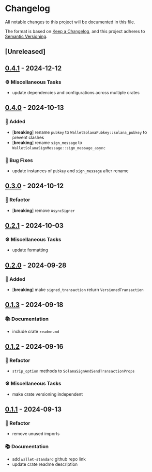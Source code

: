 # Changelog

All notable changes to this project will be documented in this file.

The format is based on [Keep a Changelog](https://keepachangelog.com/en/1.0.0/),
and this project adheres to [Semantic Versioning](https://semver.org/spec/v2.0.0.html).

## [Unreleased]

## [0.4.1](https://github.com/ifiokjr/wasm_solana/compare/wallet_standard@v0.4.0...wallet_standard@v0.4.1) - 2024-12-12

### <!-- 7 -->⚙️ Miscellaneous Tasks

- update dependencies and configurations across multiple crates

## [0.4.0](https://github.com/ifiokjr/wasm_solana/compare/wallet_standard@v0.3.0...wallet_standard@v0.4.0) - 2024-10-13

### <!-- 0 -->🎉 Added

- [**breaking**] rename `pubkey` to `WalletSolanaPubkey::solana_pubkey` to prevent clashes
- [**breaking**] rename `sign_message` to `WalletSolanaSignMessage::sign_message_async`

### <!-- 1 -->🐛 Bug Fixes

- update instances of `pubkey` and `sign_message` after rename

## [0.3.0](https://github.com/ifiokjr/wasm_solana/compare/wallet_standard@v0.2.1...wallet_standard@v0.3.0) - 2024-10-12

### <!-- 2 -->🚜 Refactor

- [**breaking**] remove `AsyncSigner`

## [0.2.1](https://github.com/ifiokjr/wasm_solana/compare/wallet_standard@v0.2.0...wallet_standard@v0.2.1) - 2024-10-03

### <!-- 7 -->⚙️ Miscellaneous Tasks

- update formatting

## [0.2.0](https://github.com/ifiokjr/wasm_solana/compare/wallet_standard@v0.1.3...wallet_standard@v0.2.0) - 2024-09-28

### <!-- 0 -->🎉 Added

- [**breaking**] make `signed_transaction` return `VersionedTransaction`

## [0.1.3](https://github.com/ifiokjr/wasm_solana/compare/wallet_standard@v0.1.2...wallet_standard@v0.1.3) - 2024-09-18

### <!-- 3 -->📚 Documentation

- include crate `readme.md`

## [0.1.2](https://github.com/ifiokjr/wasm_solana/compare/wallet_standard@v0.1.1...wallet_standard@v0.1.2) - 2024-09-16

### <!-- 2 -->🚜 Refactor

- `strip_option` methods to `SolanaSignAndSendTransactionProps`

### <!-- 7 -->⚙️ Miscellaneous Tasks

- make crate versioning independent

## [0.1.1](https://github.com/ifiokjr/wasm_solana/compare/wallet_standard@v0.1.0...wallet_standard@v0.1.1) - 2024-09-13

### <!-- 2 -->🚜 Refactor

- remove unused imports

### <!-- 3 -->📚 Documentation

- add `wallet-standard` github repo link
- update crate readme description
